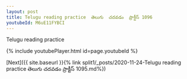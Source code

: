 ```yaml
---
layout: post
title: Telugu reading practice  తెలుగు  చదవడం  ప్రాక్టీస్ 1096
youtubeId: M6uE11FYBCI
---
```

 
 
Telugu reading practice
 
 
 
 
 


{% include youtubePlayer.html id=page.youtubeId %}
 
[Next]({{ site.baseurl }}{% link  split1/_posts/2020-11-24-Telugu reading practice  తెలుగు  చదవడం  ప్రాక్టీస్ 1095.md%})
 

